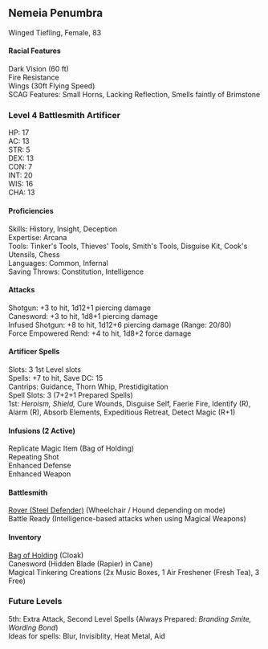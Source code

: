 ## Nemeia Penumbra
Winged Tiefling, Female, 83 

#### Racial Features
Dark Vision (60 ft) \
Fire Resistance \
Wings (30ft Flying Speed) \
SCAG Features: Small Horns, Lacking Reflection, Smells faintly of Brimstone

### Level 4 Battlesmith Artificer
HP: 17 \
AC: 13 \
STR: 5 \
DEX: 13 \
CON: 7 \
INT: 20 \
WIS: 16 \
CHA: 13

#### Proficiencies 
Skills: History, Insight, Deception \
Expertise: Arcana \
Tools: Tinker's Tools, Thieves' Tools, Smith's Tools, Disguise Kit, Cook's Utensils, Chess \
Languages: Common, Infernal \
Saving Throws: Constitution, Intelligence 

#### Attacks
Shotgun: +3 to hit, 1d12+1 piercing damage \
Canesword: +3 to hit, 1d8+1 piercing damage \
Infused Shotgun: +8 to hit, 1d12+6 piercing damage (Range: 20/80) \
Force Empowered Rend: +4 to hit, 1d8+2 force damage

#### Artificer Spells
Slots: 3 1st Level slots \
Spells: +7 to hit, Save DC: 15 \
Cantrips: Guidance, Thorn Whip, Prestidigitation \
Spell Slots: 3 (7+2+1 Prepared Spells) \
1st: *Heroism, Shield,* Cure Wounds, Disguise Self, Faerie Fire, Identify (R), Alarm (R), Absorb Elements, Expeditious Retreat, Detect Magic (R+1)

#### Infusions (2 Active)
Replicate Magic Item (Bag of Holding) \
Repeating Shot \
Enhanced Defense \
Enhanced Weapon 

#### Battlesmith
[Rover (Steel Defender)](https://github.com/DestinyVolt/D-D/blob/master/Penumbra/Rover.md) (Wheelchair / Hound depending on mode) \
Battle Ready (Intelligence-based attacks when using Magical Weapons)

#### Inventory
[Bag of Holding](google.com) (Cloak) \
Canesword (Hidden Blade (Rapier) in Cane) \
Magical Tinkering Creations (2x Music Boxes, 1 Air Freshener (Fresh Tea), 3 Free) 

### Future Levels
5th: Extra Attack, Second Level Spells (Always Prepared: *Branding Smite, Warding Bond*) \
Ideas for spells: Blur, Invisiblity, Heat Metal, Aid
